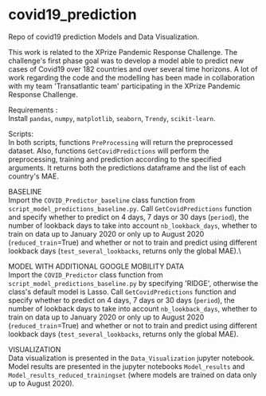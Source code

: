 # covid19_prediction
Repo of covid19 prediction Models and Data Visualization.

This work is related to the XPrize Pandemic Response Challenge. The challenge's first phase goal was to develop a model able to predict new cases of Covid19 over 182 countries and over several time horizons. A lot of work regarding the code and the modelling has been made in collaboration with my team 'Transatlantic team' participating in the XPrize Pandemic Response Challenge.

Requirements :\
Install `pandas`, `numpy`, `matplotlib`, `seaborn`, `Trendy`, `scikit-learn`.

Scripts:\
In both scripts, functions `PreProcessing` will return the preprocessed dataset. Also, functions `GetCovidPredictions` will perform the preprocessing, training and prediction according to the specified arguments. It returns both the predictions dataframe and the list of each country's MAE.

BASELINE \
Import the `COVID_Predictor_baseline` class function from `script_model_predictions_baseline.py`. Call `GetCovidPredictions` function and specify whether to predict on 4 days, 7 days or 30 days (`period`), the number of lookback days to take into account `nb_lookback_days`, whether to train on data up to January 2020 or only up to August 2020 (`reduced_train`=True) and whether or not to train and predict using different lookback days (`test_several_lookbacks`, returns only the global MAE).\

MODEL WITH ADDITIONAL GOOGLE MOBILITY DATA \
Import the `COVID_Predictor` class function from `script_model_predictions_baseline.py` by specifying 'RIDGE', otherwise the class's default model is Lasso. 
Call `GetCovidPredictions` function and specify whether to predict on 4 days, 7 days or 30 days (`period`), the number of lookback days to take into account `nb_lookback_days`, whether to train on data up to January 2020 or only up to August 2020 (`reduced_train`=True) and whether or not to train and predict using different lookback days (`test_several_lookbacks`, returns only the global MAE).

VISUALIZATION\
Data visualization is presented in the `Data_Visualization` jupyter notebook. Model results are presented in the jupyter notebooks `Model_results` and `Model_results_reduced_trainingset` (where models are trained on data only up to August 2020).
